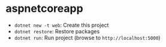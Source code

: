 ﻿# aspnetcoreapp

* `dotnet new -t web`: Create this project
* `dotnet restore`: Restore packages
* `dotnet run`: Run project (browse to `http://localhost:5000`)
